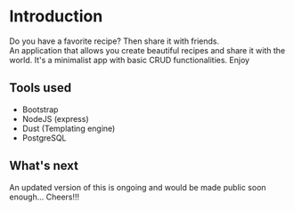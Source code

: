 # Introduction

Do you have a favorite recipe? Then share it with friends. <br/>
An application that allows you create beautiful recipes and share it with the world. It's a minimalist app with basic CRUD functionalities. Enjoy

## Tools used
- Bootstrap
- NodeJS (express)
- Dust (Templating engine)
- PostgreSQL

## What's next
An updated version of this is ongoing and would be made public soon enough... Cheers!!!